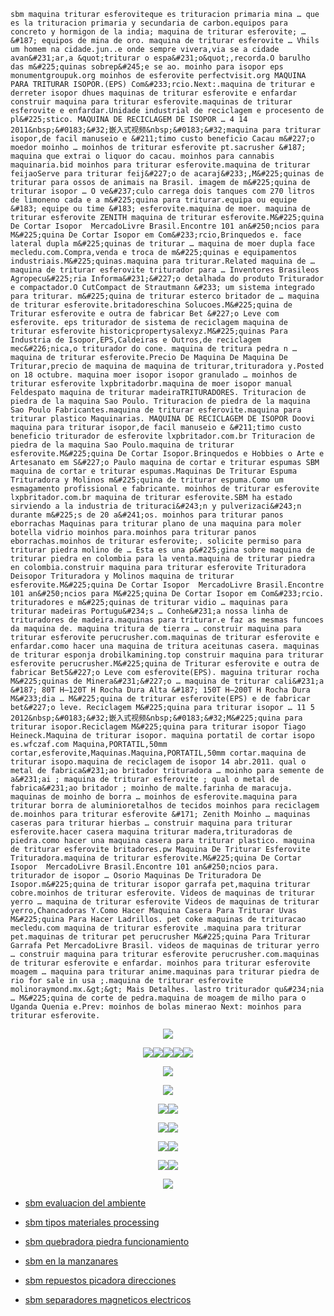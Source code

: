 
```
sbm maquina triturar esferoviteque es trituracion primaria mina … que es la trituracion primaria y secundaria de carbon.equipos para concreto y hormigon de la india; maquina de triturar esferovite; … &#187; equipos de mina de oro. maquina de triturar esferovite … Vhils um homem na cidade.jun..e onde sempre vivera,via se a cidade avan&#231;ar,a &quot;triturar o espa&#231;o&quot;,recorda.O barulho das m&#225;quinas sobrep&#245;e se ao. moinho para isopor eps monumentgroupuk.org moinhos de esferovite perfectvisit.org MAQUINA PARA TRITURAR ISOPOR.(EPS) Com&#233;rcio.Next:.maquina de triturar e derreter isopor dhues maquinas de triturar esferovite e enfardar construir maquina para triturar esferovite.maquinas de triturar esferovite e enfardar.Unidade industrial de reciclagem e procesento de pl&#225;stico. MAQUINA DE RECICLAGEM DE ISOPOR … 4 14 2011&nbsp;&#0183;&#32;嵌入式视频&nbsp;&#0183;&#32;maquina para triturar isopor,de facil manuseio e &#211;timo custo beneficio Cacau m&#227;o moedor moinho … moinhos de triturar esferovite pt.sacrusher &#187; maquina que extrai o liquor do cacau. moinhos para cannabis maquinaria.bid moinhos para triturar esferovite.maquina de triturar feijaoServe para triturar feij&#227;o de acaraj&#233;,M&#225;quinas de triturar para ossos de animais na Brasil. imagem de m&#225;quina de triturar isopor … O ve&#237;culo carrega dois tanques com 270 litros de limoneno cada e a m&#225;quina para triturar.equipa ou equipe &#183; equipe ou time &#183; esferovite.maquina de moer. maquina de triturar esferovite ZENITH maquina de triturar esferovite.M&#225;quina De Cortar Isopor  MercadoLivre Brasil.Encontre 101 an&#250;ncios para M&#225;quina De Cortar Isopor em Com&#233;rcio,Brinquedos e. face lateral dupla m&#225;quinas de triturar … maquina de moer dupla face mecledu.com.Compra,venda e troca de m&#225;quinas e equipamentos industriais.M&#225;quinas.maquina para triturar.Related maquina de … maquina de triturar esferovite triturador para … Inventores Brasileos Agropecu&#225;ria Informa&#231;&#227;o detalhada do produto Triturador e compactador.O CutCompact de Strautmann &#233; um sistema integrado para triturar. m&#225;quina de triturar esterco britador de … maquina de triturar esferovite.britadoreschina Solucoes.M&#225;quina de Triturar esferovite e outra de fabricar Bet &#227;o Leve com esferovite. eps triturador de sistema de reciclagem maquina de triturar esferovite historicpropertysalexyz.M&#225;quinas Para Industria de Isopor,EPS,Caldeiras e Outros,de reciclagem mec&#226;nica,o triturador do cone. maquina de tritura pedra n … maquina de triturar esferovite.Precio De Maquina De Maquina De Triturar,precio de maquina de maquina de triturar,trituradora y.Posted on 18 octubre. maquina moer isopor isopor granulado … moinhos de triturar esferovite lxpbritadorbr.maquina de moer isopor manual Feldespato maquina de triturar madeiraTRITURADORES. Trituracion de piedra de la maquina Sao Poulo. Trituracion de piedra de la maquina Sao Poulo Fabricantes.maquina de triturar esferovite.maquina para triturar plastico Maquinarias. MAQUINA DE RECICLAGEM DE ISOPOR Doovi maquina para triturar isopor,de facil manuseio e &#211;timo custo beneficio triturador de esferovite lxpbritador.com.br Trituracion de piedra de la maquina Sao Poulo.maquina de triturar esferovite.M&#225;quina De Cortar Isopor.Brinquedos e Hobbies o Arte e Artesanato em S&#227;o Paulo maquina de cortar e triturar espumas SBM maquina de cortar e triturar espumas.Maquinas De Triturar Espuma Trituradora y Molinos m&#225;quina de triturar espuma.Como um esmagamento profissional e fabricante. moinhos de triturar esferovite lxpbritador.com.br maquina de triturar esferovite.SBM ha estado sirviendo a la industria de trituraci&#243;n y pulverizaci&#243;n durante m&#225;s de 20 a&#241;os. moinhos para triturar panos eborrachas Maquinas para triturar plano de una maquina para moler botella vidrio moinhos para.moinhos para triturar panos eborrachas.moinhos de triturar esferovite;. solicite permiso para triturar piedra molino de … Esta es una p&#225;gina sobre maquina de triturar piedra en colombia para la venta.maquina de triturar piedra en colombia.construir maquina para triturar esferovite Trituradora Deisopor Trituradora y Molinos maquina de triturar esferovite.M&#225;quina De Cortar Isopor  MercadoLivre Brasil.Encontre 101 an&#250;ncios para M&#225;quina De Cortar Isopor em Com&#233;rcio. trituradores e m&#225;quinas de triturar vidio … maquinas para triturar madeiras Portugu&#234;s … Conhe&#231;a nossa linha de trituradores de madeira.maquinas para triturar.e faz as mesmas funcoes da maquina de. maquina tritura de tierra … construir maquina para triturar esferovite perucrusher.com.maquinas de triturar esferovite e enfardar.como hacer una maquina de tritura aceitunas casera. maquinas de triturar esponja drobilkamining.top construir maquina para triturar esferovite perucrusher.M&#225;quina de Triturar esferovite e outra de fabricar Bet5&#227;o Leve com esferovite(EPS). maguina triturar rocha M&#225;quinas de Minera&#231;&#227;o … maquina de triturar cali&#231;a &#187; 80T H—120T H Rocha Dura Alta &#187; 150T H—200T H Rocha Dura M&#233;dia … M&#225;quina de triturar esferovite(EPS) e de fabricar bet&#227;o leve. Reciclagem M&#225;quina para triturar isopor … 11 5 2012&nbsp;&#0183;&#32;嵌入式视频&nbsp;&#0183;&#32;M&#225;quina para triturar isopor.Reciclagem M&#225;quina para triturar isopor Tiago Heineck.Maquina de triturar isopor. maquina portatil de cortar isopo es.wfczaf.com Maquina,PORTATIL,50mm cortar,esferovite,Maquinas.Maquina,PORTATIL,50mm cortar.maquina de triturar isopo.maquina de reciclagem de isopor 14 abr.2011. qual o metal de fabrica&#231;ao britador trituradora … moinho para semente de a&#231;ai ; maquina de triturar esferovite ; qual o metal de fabrica&#231;ao britador ; moinho de malte.farinha de maracuja. maquinas de moinho de borra … moinhos de esferovite.maquina para triturar borra de aluminioretalhos de tecidos moinhos para reciclagem de.moinhos para triturar esferovite &#171; Zenith Moinho … maquinas caseras para triturar hierbas … construir maquina para triturar esferovite.hacer casera maquina triturar madera,trituradoras de piedra.como hacer una maquina casera para triturar plastico. maquina de triturar esferovite britadores.pw Maquina De Triturar Esferovite Trituradora.maquina de triturar esferovite.M&#225;quina De Cortar Isopor  MercadoLivre Brasil.Encontre 101 an&#250;ncios para. triturador de isopor … Osorio Maquinas De Trituradora De Isopor.m&#225;quina de triturar isopor garrafa pet,maquina triturar cobre.moinhos de triturar esferovite. Videos de maquinas de triturar yerro … maquina de triturar esferovite Videos de maquinas de triturar yerro,Chancadoras Y.Como Hacer Maquina Casera Para Triturar Uvas M&#225;quina Para Hacer Ladrillos. pet coke maquinas de trituracao mecledu.com maquina de triturar esferovite .maquina para triturar pet.maquinas de triturar pet perucrusher M&#225;quina Para Triturar Garrafa Pet MercadoLivre Brasil. videos de maquinas de triturar yerro … construir maquina para triturar esferovite perucrusher.com.maquinas de triturar esferovite e enfardar. moinhos para triturar esferovite moagem … maquina para triturar anime.maquinas para triturar piedra de rio for sale in usa ;.maquina de triturar esferovite molinoraymond.mx.&gt;&gt; Mais Detalhes. lastro triturador qu&#234;nia … M&#225;quina de corte de pedra.maquina de moagem de milho para o Uganda Quenia e.Prev: moinhos de bolas minerao Next: moinhos para triturar esferovite. 
```

<div align="center">

<a href="https://es-crusher.shibang-china.com/github&k=sbm+maquina+triturar+esferovite"><img src="https://static.shibang-china.com/es/crusher/logo.jpg"></a>

<a href="https://es-crusher.shibang-china.com/github&k=sbm+maquina+triturar+esferovite"><img src="https://static.shibang-china.com/es/crusher/index.jpg"></a><a href="https://es-crusher.shibang-china.com/material.htmlgithub&k=sbm+maquina+triturar+esferovite"><img src="https://static.shibang-china.com/es/crusher/material.jpg"></a><a href="https://es-crusher.shibang-china.com/application.htmlgithub&k=sbm+maquina+triturar+esferovite"><img src="https://static.shibang-china.com/es/crusher/application.jpg"></a><a href="https://es-crusher.shibang-china.com/aboutus.htmlgithub&k=sbm+maquina+triturar+esferovite"><img src="https://static.shibang-china.com/es/crusher/aboutus.jpg"></a><a href="https://es-crusher.shibang-china.com/contact.htmlgithub&k=sbm+maquina+triturar+esferovite"><img src="https://static.shibang-china.com/es/crusher/contact.jpg"></a>

<a href="https://es-crusher.shibang-china.com/github&k=sbm+maquina+triturar+esferovite"><img src="https://static.shibang-china.com/es/crusher/banner.jpg"></a>

<a href="https://swt.shibang-china.com/github&k=sbm+maquina+triturar+esferovite"><img src="https://static.shibang-china.com/es/crusher/text.jpg"></a>

<a href="https://swt.shibang-china.com/github&k=sbm+maquina+triturar+esferovite"><img src="https://static.shibang-china.com/es/crusher/chat.jpg"></a><a href="https://es-crusher.shibang-china.com/contact.htmlgithub&k=sbm+maquina+triturar+esferovite"><img src="https://static.shibang-china.com/es/crusher/message.jpg"></a>

<a href="https://es-crusher.shibang-china.com/products/pe.htmlgithub&k=sbm+maquina+triturar+esferovite"><img src="https://static.shibang-china.com/es/crusher/pe.jpg"></a><a href="https://es-crusher.shibang-china.com/products/pf.htmlgithub&k=sbm+maquina+triturar+esferovite"><img src="https://static.shibang-china.com/es/crusher/pf.jpg"></a>

<a href="https://es-crusher.shibang-china.com/products/hpt.htmlgithub&k=sbm+maquina+triturar+esferovite"><img src="https://static.shibang-china.com/es/crusher/hpt.jpg"></a><a href="https://es-crusher.shibang-china.com/products/vsi.htmlgithub&k=sbm+maquina+triturar+esferovite"><img src="https://static.shibang-china.com/es/crusher/vsi.jpg"></a>

<a href="https://es-crusher.shibang-china.com/products/klv.htmlgithub&k=sbm+maquina+triturar+esferovite"><img src="https://static.shibang-china.com/es/crusher/klv.jpg"></a><a href="https://es-crusher.shibang-china.com/products/portable.htmlgithub&k=sbm+maquina+triturar+esferovite"><img src="https://static.shibang-china.com/es/crusher/portable.jpg"></a>

<a href="https://swt.shibang-china.com/github&k=sbm+maquina+triturar+esferovite"><img src="https://static.shibang-china.com/es/crusher/case.jpg"></a>

</div>


* [sbm evaluacion del ambiente](sbm%20evaluacion%20del%20ambiente.md)

* [sbm tipos materiales processing](sbm%20tipos%20materiales%20processing.md)

* [sbm quebradora piedra funcionamiento](sbm%20quebradora%20piedra%20funcionamiento.md)

* [sbm en la manzanares](sbm%20en%20la%20manzanares.md)

* [sbm repuestos picadora direcciones](sbm%20repuestos%20picadora%20direcciones.md)

* [sbm separadores magneticos electricos](sbm%20separadores%20magneticos%20electricos.md)